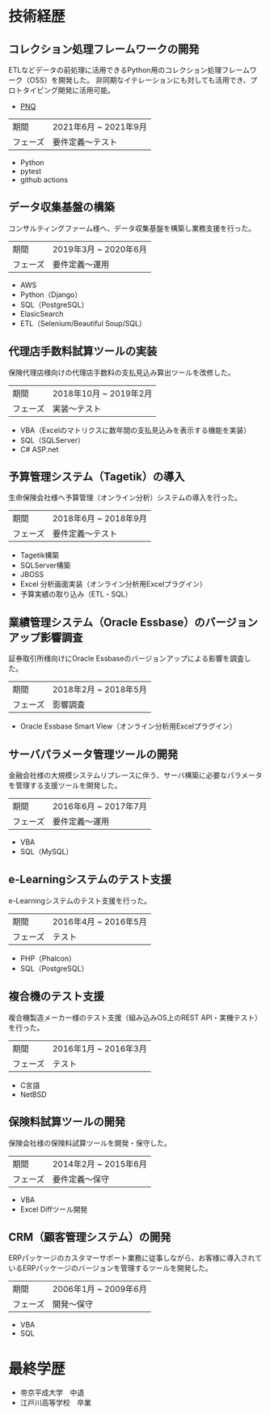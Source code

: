 # 技術経歴

## コレクション処理フレームワークの開発

ETLなどデータの前処理に活用できるPython用のコレクション処理フレームワーク（OSS）を開発した。
非同期なイテレーションにも対しても活用でき、プロトタイピング開発に活用可能。

- [PNQ](https://sasano8.github.io/pnq/)

| | |
|-|-|
| 期間 | 2021年6月 ~ 2021年9月 |
| フェーズ | 要件定義～テスト |

- Python
- pytest
- github actions

## データ収集基盤の構築

コンサルティングファーム様へ、データ収集基盤を構築し業務支援を行った。

| | |
|-|-|
| 期間 | 2019年3月 ~ 2020年6月 |
| フェーズ | 要件定義～運用 |

- AWS
- Python（Django）
- SQL（PostgreSQL）
- ElasicSearch
- ETL（Selenium/Beautiful Soup/SQL）

## 代理店手数料試算ツールの実装

保険代理店様向けの代理店手数料の支払見込み算出ツールを改修した。

| | |
|-|-|
| 期間 | 2018年10月 ~ 2019年2月 |
| フェーズ | 実装～テスト |

- VBA（Excelのマトリクスに数年間の支払見込みを表示する機能を実装）
- SQL（SQLServer）
- C# ASP.net

## 予算管理システム（Tagetik）の導入

生命保険会社様へ予算管理（オンライン分析）システムの導入を行った。

| | |
|-|-|
| 期間 | 2018年6月 ~ 2018年9月 |
| フェーズ | 要件定義～テスト |

- Tagetik構築
- SQLServer構築
- JBOSS
- Excel 分析画面実装（オンライン分析用Excelプラグイン）
- 予算実績の取り込み（ETL・SQL）

## 業績管理システム（Oracle Essbase）のバージョンアップ影響調査

証券取引所様向けにOracle Essbaseのバージョンアップによる影響を調査した。

| | |
|-|-|
| 期間 | 2018年2月 ~ 2018年5月 |
| フェーズ | 影響調査 |

- Oracle Essbase Smart View（オンライン分析用Excelプラグイン）

## サーバパラメータ管理ツールの開発

金融会社様の大規模システムリプレースに伴う、サーバ構築に必要なパラメータを管理する支援ツールを開発した。

| | |
|-|-|
| 期間 | 2016年6月 ~ 2017年7月 |
| フェーズ | 要件定義～運用 |

- VBA
- SQL（MySQL）

## e-Learningシステムのテスト支援

e-Learningシステムのテスト支援を行った。

| | |
|-|-|
| 期間 | 2016年4月 ~ 2016年5月 |
| フェーズ | テスト |

- PHP（Phalcon）
- SQL（PostgreSQL）

## 複合機のテスト支援

複合機製造メーカー様のテスト支援（組み込みOS上のREST API・実機テスト）を行った。

| | |
|-|-|
| 期間 | 2016年1月 ~ 2016年3月 |
| フェーズ | テスト |

- C言語
- NetBSD

## 保険料試算ツールの開発

保険会社様の保険料試算ツールを開発・保守した。

| | |
|-|-|
| 期間 | 2014年2月 ~ 2015年6月 |
| フェーズ | 要件定義～保守 |

- VBA
- Excel Diffツール開発

## CRM（顧客管理システム）の開発

ERPパッケージのカスタマーサポート業務に従事しながら、お客様に導入されているERPパッケージのバージョンを管理するツールを開発した。

| | |
|-|-|
| 期間 | 2006年1月 ~ 2009年6月 |
| フェーズ | 開発～保守 |

- VBA
- SQL

# 最終学歴

- 帝京平成大学　中退
- 江戸川高等学校　卒業

